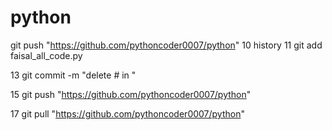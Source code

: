 # python
git push "https://github.com/pythoncoder0007/python"
  10 history
  11 git add faisal_all_code.py
  
  13 git commit -m  "delete # in "
  
  15 git push "https://github.com/pythoncoder0007/python"
  
  17 git pull  "https://github.com/pythoncoder0007/python"